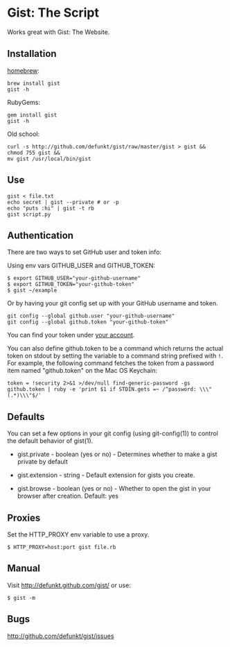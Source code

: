 Gist: The Script
================

Works great with Gist: The Website.

Installation
------------

[homebrew](http://mxcl.github.com/homebrew/):

    brew install gist
    gist -h

RubyGems:

    gem install gist
    gist -h

Old school:

    curl -s http://github.com/defunkt/gist/raw/master/gist > gist &&
    chmod 755 gist &&
    mv gist /usr/local/bin/gist


Use
---

    gist < file.txt
    echo secret | gist --private # or -p
    echo "puts :hi" | gist -t rb
    gist script.py


Authentication
--------------
There are two ways to set GitHub user and token info:

Using env vars GITHUB_USER and GITHUB_TOKEN:

    $ export GITHUB_USER="your-github-username"
    $ export GITHUB_TOKEN="your-github-token"
    $ gist ~/example

Or by having your git config set up with your GitHub username and token.

    git config --global github.user "your-github-username"
    git config --global github.token "your-github-token"

You can find your token under [your account](https://github.com/account).

You can also define github.token to be a command which returns the
actual token on stdout by setting the variable to a command string
prefixed with `!`. For example, the following command fetches the
token from a password item named "github.token" on the Mac OS
Keychain:

    token = !security 2>&1 >/dev/null find-generic-password -gs github.token | ruby -e 'print $1 if STDIN.gets =~ /^password: \\\"(.*)\\\"$/'


Defaults
--------

You can set a few options in your git config (using git-config(1)) to
control the default behavior of gist(1).

* gist.private - boolean (yes or no) - Determines whether to make a gist
  private by default

* gist.extension - string - Default extension for gists you create.

* gist.browse - boolean (yes or no) - Whether to open the gist in your
  browser after creation. Default: yes

Proxies
-------

Set the HTTP_PROXY env variable to use a proxy.

    $ HTTP_PROXY=host:port gist file.rb


Manual
------

Visit <http://defunkt.github.com/gist/> or use:

    $ gist -m

Bugs
----

<http://github.com/defunkt/gist/issues>
